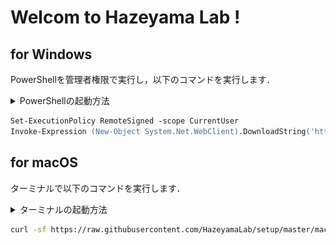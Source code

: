# Welcom to Hazeyama Lab !

## for Windows

PowerShellを管理者権限で実行し，以下のコマンドを実行します．

<details>
<summary>PowerShellの起動方法</summary>
スタートボタンを右クリックで「Windows PowerShell(管理者)」を選択します．
<img src="./windows/windows.gif">
</details>

```ps
Set-ExecutionPolicy RemoteSigned -scope CurrentUser
Invoke-Expression (New-Object System.Net.WebClient).DownloadString('https://raw.githubusercontent.com/HazeyamaLab/setup/master/windows/install.ps1')
```

## for macOS

ターミナルで以下のコマンドを実行します．

<details>
<summary>ターミナルの起動方法</summary>
<code>⌘ command</code> + <code>space</code>でSpotlightを開いて「ターミナル」で検索します．
<img src="./macOS/mac.gif">
</details>

```bash
curl -sf https://raw.githubusercontent.com/HazeyamaLab/setup/master/macOS/install.sh | sh -s
```
